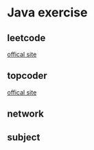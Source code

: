 # Java exercise

## leetcode
 [offical site](https://leetcode.com/)

## topcoder
 [offical site](https://www.topcoder.com)
 
## network

## subject